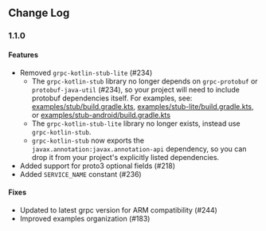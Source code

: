 ## Change Log

### 1.1.0

#### Features

- Removed `grpc-kotlin-stub-lite` (#234)
  - The `grpc-kotlin-stub` library no longer depends on `grpc-protobuf` or `protobuf-java-util` (#234), so your project will need
  to include protobuf dependencies itself. For examples, see:
  [examples/stub/build.gradle.kts](examples/stub/build.gradle.kts),
  [examples/stub-lite/build.gradle.kts](examples/stub-lite/build.gradle.kts), or
  [examples/stub-android/build.gradle.kts](examples/stub-android/build.gradle.kts)
  - The `grpc-kotlin-stub-lite` library no longer exists, instead use `grpc-kotlin-stub`.
  - `grpc-kotlin-stub` now exports the `javax.annotation:javax.annotation-api` dependency, so you can drop it from your project's explicitly listed dependencies.
 - Added support for proto3 optional fields (#218)
 - Added `SERVICE_NAME` constant (#236)

#### Fixes

 - Updated to latest grpc version for ARM compatibility (#244)
 - Improved examples organization (#183)
